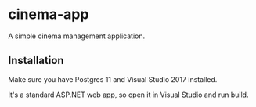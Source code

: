 # cinema-app
A simple cinema management application.

## Installation

Make sure you have Postgres 11 and Visual Studio 2017 installed.

It's a standard ASP.NET web app, so open it in Visual Studio and run build.
